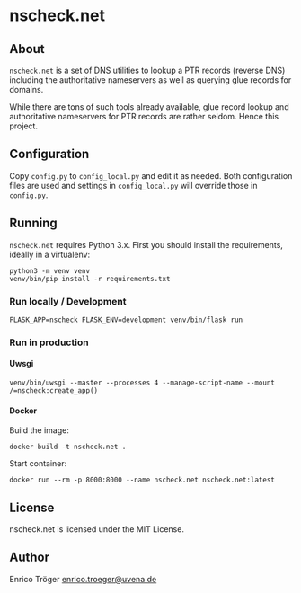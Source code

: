 # nscheck.net


## About

`nscheck.net` is a set of DNS utilities to lookup a
PTR records (reverse DNS) including the authoritative nameservers
as well as querying glue records for domains.

While there are tons of such tools already available,
glue record lookup and authoritative nameservers for PTR
records are rather seldom. Hence this project.


## Configuration

Copy `config.py` to `config_local.py` and edit it as needed.
Both configuration files are used and settings in `config_local.py`
will override those in `config.py`.


## Running

`nscheck.net` requires Python 3.x.
First you should install the requirements, ideally in a virtualenv:

	python3 -m venv venv
	venv/bin/pip install -r requirements.txt


### Run locally / Development

	FLASK_APP=nscheck FLASK_ENV=development venv/bin/flask run


### Run in production

#### Uwsgi

	venv/bin/uwsgi --master --processes 4 --manage-script-name --mount /=nscheck:create_app()

#### Docker

Build the image:

	docker build -t nscheck.net .

Start container:

	docker run --rm -p 8000:8000 --name nscheck.net nscheck.net:latest


## License

nscheck.net is licensed under the MIT License.


## Author

Enrico Tröger <enrico.troeger@uvena.de>
